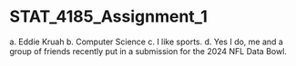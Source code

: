 # STAT_4185_Assignment_1
a. Eddie Kruah
b. Computer Science
c. I like sports.
d. Yes I do, me and a group of friends recently put in a submission for the 2024 NFL Data Bowl.
